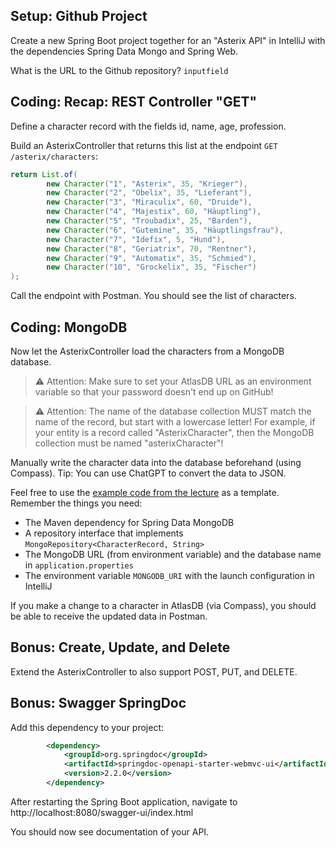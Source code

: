 ## Setup: Github Project

Create a new Spring Boot project together for an "Asterix API" in IntelliJ with the dependencies Spring Data Mongo and Spring Web.

What is the URL to the Github repository?
`inputfield`

## Coding: Recap: REST Controller "GET"

Define a character record with the fields id, name, age, profession.

Build an AsterixController that returns this list at the endpoint `GET /asterix/characters`:

```java
return List.of(
        new Character("1", "Asterix", 35, "Krieger"),
        new Character("2", "Obelix", 35, "Lieferant"),
        new Character("3", "Miraculix", 60, "Druide"),
        new Character("4", "Majestix", 60, "Häuptling"),
        new Character("5", "Troubadix", 25, "Barden"),
        new Character("6", "Gutemine", 35, "Häuptlingsfrau"),
        new Character("7", "Idefix", 5, "Hund"),
        new Character("8", "Geriatrix", 70, "Rentner"),
        new Character("9", "Automatix", 35, "Schmied"),
        new Character("10", "Grockelix", 35, "Fischer")
);
```

Call the endpoint with Postman. You should see the list of characters.

## Coding: MongoDB

Now let the AsterixController load the characters from a MongoDB database.

> ⚠️ Attention: Make sure to set your AtlasDB URL as an environment variable so that your password doesn't end up on GitHub!

> ⚠️ Attention: The name of the database collection MUST match the name of the record, but start with a lowercase letter! For example, if your entity is a record called "AsterixCharacter", then the MongoDB collection must be named "asterixCharacter"!

Manually write the character data into the database beforehand (using Compass). Tip: You can use ChatGPT to convert the data to JSON.

Feel free to use the [example code from the lecture](https://github.com/bartfastiel/spring-data) as a template. Remember the things you need:
* The Maven dependency for Spring Data MongoDB
* A repository interface that implements `MongoRepository<CharacterRecord, String>`
* The MongoDB URL (from environment variable) and the database name in `application.properties`
* The environment variable `MONGODB_URI` with the launch configuration in IntelliJ

If you make a change to a character in AtlasDB (via Compass), you should be able to receive the updated data in Postman.

## Bonus: Create, Update, and Delete

Extend the AsterixController to also support POST, PUT, and DELETE.

## Bonus: Swagger SpringDoc

Add this dependency to your project:

```xml
		<dependency>
			<groupId>org.springdoc</groupId>
			<artifactId>springdoc-openapi-starter-webmvc-ui</artifactId>
			<version>2.2.0</version>
		</dependency>
```

After restarting the Spring Boot application, navigate to http://localhost:8080/swagger-ui/index.html

You should now see documentation of your API.

